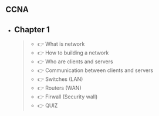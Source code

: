 ## CCNA

- ## Chapter 1 
     > - 👉 What is network
     > - 👉 How to building a network
     > - 👉 Who are clients and servers
     > - 👉 Communication between clients and servers
     > - 👉 Switches (LAN)
     > - 👉 Routers (WAN)
     > - 👉 Firwall (Security wall)
     > - 👉 QUIZ
